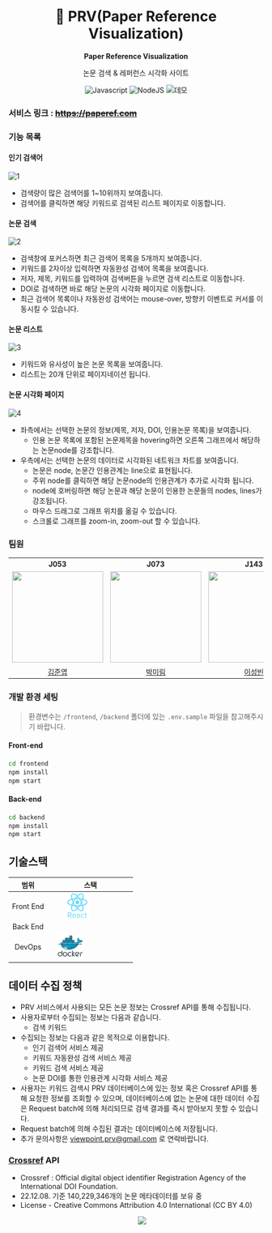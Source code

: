 <div align="center" >

# 🌟 PRV(Paper Reference Visualization)

**Paper Reference Visualization**

논문 검색 & 레퍼런스 시각화 사이트

![Javascript](https://img.shields.io/badge/javascript-ES6+-yellow?logo=javascript)
![NodeJS](https://img.shields.io/badge/node.js-v18-green?logo=node.js)
![데모](https://user-images.githubusercontent.com/25934842/207359316-f7056911-d26a-4671-bc3c-2a80e46f24b8.gif)

</div>

### 서비스 링크 : ~~https://paperef.com~~

### 기능 목록

#### 인기 검색어

![1](https://user-images.githubusercontent.com/25934842/207813681-bade76c7-49f5-47dc-a712-4cb9dfb87cd9.gif)

- 검색량이 많은 검색어를 1~10위까지 보여줍니다.
- 검색어를 클릭하면 해당 키워드로 검색된 리스트 페이지로 이동합니다.

#### 논문 검색

![2](https://user-images.githubusercontent.com/25934842/207813670-5dc3ed09-8d44-44ef-853e-20362fab92d1.gif)

- 검색창에 포커스하면 최근 검색어 목록을 5개까지 보여줍니다.
- 키워드를 2자이상 입력하면 자동완성 검색어 목록을 보여줍니다.
- 저자, 제목, 키워드를 입력하여 검색버튼을 누르면 검색 리스트로 이동합니다.
- DOI로 검색하면 바로 해당 논문의 시각화 페이지로 이동합니다.
- 최근 검색어 목록이나 자동완성 검색어는 mouse-over, 방향키 이벤트로 커서를 이동시킬 수 있습니다.

#### 논문 리스트

![3](https://user-images.githubusercontent.com/25934842/207813649-d23bc237-71da-48d7-98f1-6cf10b6139da.gif)

- 키워드와 유사성이 높은 논문 목록을 보여줍니다.
- 리스트는 20개 단위로 페이지네이션 됩니다.

#### 논문 시각화 페이지

![4](https://user-images.githubusercontent.com/25934842/207815534-0b2cc38b-88cb-4ff6-af14-6ff48b50dee8.gif)

- 좌측에서는 선택한 논문의 정보(제목, 저자, DOI, 인용논문 목록)을 보여줍니다.
  - 인용 논문 목록에 포함된 논문제목을 hovering하면 오른쪽 그래프에서 해당하는 논문node를 강조합니다.
- 우측에서는 선택한 논문의 데이터로 시각화된 네트워크 차트를 보여줍니다.
  - 논문은 node, 논문간 인용관계는 line으로 표현됩니다.
  - 주위 node를 클릭하면 해당 논문node의 인용관계가 추가로 시각화 됩니다.
  - node에 호버링하면 해당 논문과 해당 논문이 인용한 논문들의 nodes, lines가 강조됩니다.
  - 마우스 드래그로 그래프 위치를 옮길 수 있습니다.
  - 스크롤로 그래프를 zoom-in, zoom-out 할 수 있습니다.

### 팀원

<table>
  <th>J053</th>
  <th>J073</th>
  <th>J143</th>
  <th>J205</th>
  <tr>
    <td><img src="https://avatars.githubusercontent.com/u/53340295?v=4" width="180" height="180"/></td>
    <td><img src="https://avatars.githubusercontent.com/u/50133823?v=4" width="180" height="180"/></td>
    <td><img src="https://avatars.githubusercontent.com/u/25934842?v=4" width="180" height="180"/></td>
    <td><img src="https://avatars.githubusercontent.com/u/30085476?v=4" width="180" height="180"/></td>
  </tr>
  <tr>
    <td align="center"><a href="https://github.com/JunYupK">김준엽</a>
    </td>
    <td align="center"><a href="https://github.com/Palwol">박미림</a>
    </td>
    <td align="center"><a href="https://github.com/leesungbin">이성빈</a>
    </td>
    <td align="center"><a href="https://github.com/yeynii">최예윤</a>
  </tr>
</table>

### 개발 환경 세팅

> 환경변수는 `/frontend`, `/backend` 폴더에 있는 `.env.sample` 파일을 참고해주시기 바랍니다.

#### Front-end

```bash
cd frontend
npm install
npm start
```

#### Back-end

```bash
cd backend
npm install
npm start
```

## 기술스택

|   범위    |                                                                                                                                                                                                                                                                                                                                                                                  스택                                                                                                                                                                                                                                                                                                                                                                                   |
| :-------: | :---------------------------------------------------------------------------------------------------------------------------------------------------------------------------------------------------------------------------------------------------------------------------------------------------------------------------------------------------------------------------------------------------------------------------------------------------------------------------------------------------------------------------------------------------------------------------------------------------------------------------------------------------------------------------------------------------------------------------------------------------------------------: |
| Front End | <img src="https://images.velog.io/images/asroq1/post/c0a3526f-d3f9-43b4-93fe-dbabe0964bb3/00ts.png" alt="" height="50"/> &nbsp;&nbsp;&nbsp;&nbsp;&nbsp; <img src="https://raw.githubusercontent.com/devicons/devicon/master/icons/react/react-original-wordmark.svg" alt="" height="50"/> &nbsp;&nbsp;&nbsp;&nbsp;&nbsp; <img src="https://velog.velcdn.com/images/woohobi/post/0233c2ea-03ab-439f-b735-7bb125f091f0/image.svg" alt="" height="50"/> &nbsp;&nbsp;&nbsp;&nbsp;&nbsp; <img src="https://images.velog.io/images/vi2920va/post/9b15f05e-6a45-4490-9003-2250397ecf58/%EB%8B%A4%EC%9A%B4%EB%A1%9C%EB%93%9C.png" alt="" height="50"/> &nbsp;&nbsp;&nbsp;&nbsp;&nbsp; <img src="https://avatars.githubusercontent.com/u/1562726?s=280&v=4" alt="" height="50"/> |
| Back End  |                            <img src="https://images.velog.io/images/asroq1/post/c0a3526f-d3f9-43b4-93fe-dbabe0964bb3/00ts.png" alt="" height="50"/> &nbsp;&nbsp;&nbsp;&nbsp;&nbsp; <img src="https://miro.medium.com/max/1000/0*-ftkZ8Kd3WTw6ucE.png" alt="" height="50"/> &nbsp;&nbsp;&nbsp;&nbsp;&nbsp; <img src="https://images.velog.io/images/banjjoknim/post/82df7d69-1f8d-4325-8d45-29faf2995ceb/redis.png" alt="" height="50"/> &nbsp;&nbsp;&nbsp;&nbsp;&nbsp; <img src="https://miro.medium.com/max/512/1*doAg1_fMQKWFoub-6gwUiQ.png" alt="" height="50"/> &nbsp;&nbsp;&nbsp;&nbsp;&nbsp; <img src="https://images.velog.io/images/qnfmtm666/post/affb90c0-8cb9-4a95-927a-e7f8492b8795/elasticsearch-logo.png" alt="" height="50"/>                            |
|  DevOps   |                                                                                                  <img src="https://raw.githubusercontent.com/devicons/devicon/master/icons/docker/docker-original-wordmark.svg" alt="" height="50"/> &nbsp;&nbsp;&nbsp;&nbsp;&nbsp; <img src="https://cdn-images-1.medium.com/max/1200/1*r5KdIfHXaz7UQM4FmZ0D5A.png" alt="" width="50"/> &nbsp;&nbsp;&nbsp;&nbsp;&nbsp; <img src="https://miro.medium.com/max/456/0*co0wSjYRkrtl9V9f.png" alt="" width="50"/> &nbsp;&nbsp;&nbsp;&nbsp;&nbsp; <img src="https://i0.wp.com/thinkground.studio/wp-content/uploads/2019/04/190415_Nginx-Logo.png?fit=423%2C401&ssl=1" alt="" width="50"/>                                                                                                   |

## 데이터 수집 정책

- PRV 서비스에서 사용되는 모든 논문 정보는 Crossref API를 통해 수집됩니다.
- 사용자로부터 수집되는 정보는 다음과 같습니다.
  - 검색 키워드
- 수집되는 정보는 다음과 같은 목적으로 이용합니다.
  - 인기 검색어 서비스 제공
  - 키워드 자동완성 검색 서비스 제공
  - 키워드 검색 서비스 제공
  - 논문 DOI를 통한 인용관계 시각화 서비스 제공
- 사용자는 키워드 검색시 PRV 데이터베이스에 있는 정보 혹은 Crossref API를 통해 요청한 정보를 조회할 수 있으며, 데이터베이스에 없는 논문에 대한 데이터 수집은 Request batch에 의해 처리되므로 검색 결과를 즉시 받아보지 못할 수 있습니다.
- Request batch에 의해 수집된 결과는 데이터베이스에 저장됩니다.
- 추가 문의사항은 viewpoint.prv@gmail.com 로 연락바랍니다.

### [Crossref](https://www.crossref.org/) API

- Crossref : Official digital object identifier Registration Agency of the International DOI Foundation.
- 22.12.08. 기준 140,229,346개의 논문 메타데이터를 보유 중
- License - Creative Commons Attribution 4.0 International (CC BY 4.0)
  <p align="center">
  <img src="https://user-images.githubusercontent.com/30085476/223893006-95a362a2-7e17-4826-aa6e-ecd561e47584.png" width=100></img
  <p>
